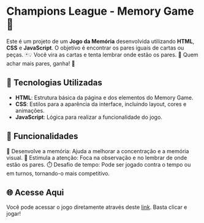 # Champions League - Memory Game🧠

Este é um projeto de um **Jogo da Memória** desenvolvida utilizando **HTML**, **CSS** e **JavaScript**. O objetivo é encontrar os pares iguais de cartas ou peças. 🃏💡 Você vira as cartas e tenta lembrar onde estão os pares. 🧠 Quem achar mais pares, ganha! 🎉

## 🚀 Tecnologias Utilizadas

- **HTML**: Estrutura básica da página e dos elementos do Memory Game.
- **CSS**: Estilos para a aparência da interface, incluindo layout, cores e animações.
- **JavaScript**: Lógica para realizar a funcionalidade do jogo.

## 🔢 Funcionalidades

🧠 Desenvolve a memória: Ajuda a melhorar a concentração e a memória visual.
🎯 Estimula a atenção: Foca na observação e no lembrar de onde estão os pares.
⏱️ Desafio de tempo: Pode ser jogado contra o tempo ou em turnos, tornando-o mais competitivo.

## 🌐 Acesse Aqui

Você pode acessar o jogo diretamente através deste [link](https://marcellofigueiredo.github.io/Champions-League-Memory-Game/). Basta clicar e jogar!
